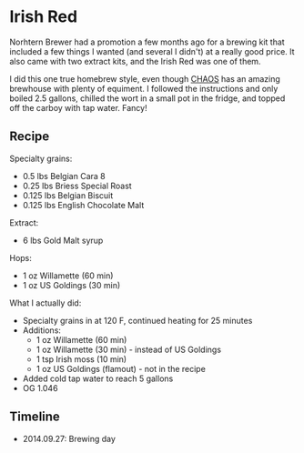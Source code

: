 # Irish Red
Norhtern Brewer had a promotion a few months ago for a brewing kit that included a few things I wanted (and several I didn't) at a really good price. It also came with two extract kits, and the Irish Red was one of them.

I did this one true homebrew style, even though [CHAOS](http://www.chaosbrewclub.net/) has an amazing brewhouse with plenty of equiment. I followed the instructions and only boiled 2.5 gallons, chilled the wort in a small pot in the fridge, and topped off the carboy with tap water. Fancy!

## Recipe
Specialty grains:
* 0.5 lbs Belgian Cara 8
* 0.25 lbs Briess Special Roast
* 0.125 lbs Belgian Biscuit
* 0.125 lbs English Chocolate Malt

Extract:
* 6 lbs Gold Malt syrup

Hops:
* 1 oz Willamette (60 min)
* 1 oz US Goldings (30 min)

What I actually did:
* Specialty grains in at 120 F, continued heating for 25 minutes
* Additions:
  * 1 oz Willamette (60 min)
  * 1 oz Willamette (30 min) - instead of US Goldings
  * 1 tsp Irish moss (10 min)
  * 1 oz US Goldings (flamout) - not in the recipe
* Added cold tap water to reach 5 gallons
* OG 1.046

## Timeline
* 2014.09.27: Brewing day
